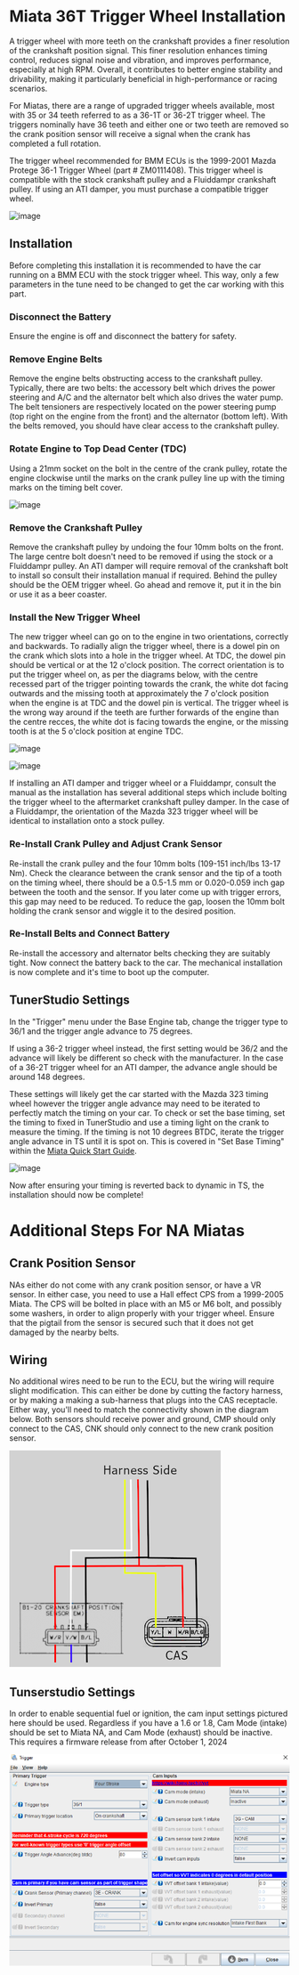 # Miata 36T Trigger Wheel Installation

A trigger wheel with more teeth on the crankshaft provides a finer resolution of the crankshaft position signal. This finer resolution enhances timing control, reduces signal noise and vibration, and improves performance, especially at high RPM. Overall, it contributes to better engine stability and drivability, making it particularly beneficial in high-performance or racing scenarios.

For Miatas, there are a range of upgraded trigger wheels available, most with 35 or 34 teeth referred to as a 36-1T or 36-2T trigger wheel. The triggers nominally have 36 teeth and either one or two teeth are removed so the crank position sensor will receive a signal when the crank has completed a full rotation.

The trigger wheel recommended for BMM ECUs is the 1999-2001 Mazda Protege 36-1 Trigger Wheel (part # ZM0111408). This trigger wheel is compatible with the stock crankshaft pulley and a Fluiddampr crankshaft pulley. If using an ATI damper, you must purchase a compatible trigger wheel.

![image](36T-trigger\trig1.jpg)

## Installation

Before completing this installation it is recommended to have the car running on a BMM ECU with the stock trigger wheel. This way, only a few parameters in the tune need to be changed to get the car working with this part.

### Disconnect the Battery

Ensure the engine is off and disconnect the battery for safety.

### Remove Engine Belts

Remove the engine belts obstructing access to the crankshaft pulley. Typically, there are two belts: the accessory belt which drives the power steering and A/C and the alternator belt which also drives the water pump. The belt tensioners are respectively located on the power steering pump (top right on the engine from the front) and the alternator (bottom left). With the belts removed, you should have clear access to the crankshaft pulley.

### Rotate Engine to Top Dead Center (TDC)

Using a 21mm socket on the bolt in the centre of the crank pulley, rotate the engine clockwise until the marks on the crank pulley line up with the timing marks on the timing belt cover.

![image](36T-trigger/timing_marks_480x480.webp)

### Remove the Crankshaft Pulley

Remove the crankshaft pulley by undoing the four 10mm bolts on the front. The large centre bolt doesn't need to be removed if using the stock or a Fluiddampr pulley. An ATI damper will require removal of the crankshaft bolt to install so consult their installation manual if required. Behind the pulley should be the OEM trigger wheel. Go ahead and remove it, put it in the bin or use it as a beer coaster.

### Install the New Trigger Wheel

The new trigger wheel can go on to the engine in two orientations, correctly and backwards. To radially align the trigger wheel, there is a dowel pin on the crank which slots into a hole in the trigger wheel. At TDC, the dowel pin should be vertical or at the 12 o'clock position. The correct orientation is to put the trigger wheel on, as per the diagrams below, with the centre recessed part of the trigger pointing towards the crank, the white dot facing outwards and the missing tooth at approximately the 7 o'clock position when the engine is at TDC and the dowel pin is vertical. The trigger wheel is the wrong way around if the teeth are further forwards of the engine than the centre recces, the white dot is facing towards the engine, or the missing tooth is at the 5 o'clock position at engine TDC.

![image](36T-trigger/trig4.png)

![image](36T-trigger/trig5.png)

If installing an ATI damper and trigger wheel or a Fluiddampr, consult the manual as the installation has several additional steps which include bolting the trigger wheel to the aftermarket crankshaft pulley damper. In the case of a Fluiddampr, the orientation of the Mazda 323 trigger wheel will be identical to installation onto a stock pulley.

### Re-Install Crank Pulley and Adjust Crank Sensor

Re-install the crank pulley and the four 10mm bolts (109-151 inch/lbs 13-17 Nm). Check the clearance between the crank sensor and the tip of a tooth on the timing wheel, there should be a 0.5-1.5 mm or 0.020-0.059 inch gap between the tooth and the sensor. If you later come up with trigger errors, this gap may need to be reduced. To reduce the gap, loosen the 10mm bolt holding the crank sensor and wiggle it to the desired position.

### Re-Install Belts and Connect Battery

Re-install the accessory and alternator belts checking they are suitably tight. Now connect the battery back to the car. The mechanical installation is now complete and it's time to boot up the computer.

## TunerStudio Settings

In the "Trigger" menu under the Base Engine tab, change the trigger type to 36/1 and the trigger angle advance to 75 degrees.

If using a 36-2 trigger wheel instead, the first setting would be 36/2 and the advance will likely be different so check with the manufacturer. In the case of a 36-2T trigger wheel for an ATI damper, the advance angle should be around 148 degrees.

These settings will likely get the car started with the Mazda 323 timing wheel however the trigger angle advance may need to be iterated to perfectly match the timing on your car. To check or set the base timing, set the timing to fixed in TunerStudio and use a timing light on the crank to measure the timing. If the timing is not 10 degrees BTDC, iterate the trigger angle advance in TS until it is spot on. This is covered in "Set Base Timing" within the [Miata Quick Start Guide](../Miata-MX5-Quick-Start).

![image](36T-trigger/trig6.png)

Now after ensuring your timing is reverted back to dynamic in TS, the installation should now be complete!

# Additional Steps For NA Miatas

## Crank Position Sensor

NAs either do not come with any crank position sensor, or have a VR sensor.  In either case, you need to use a Hall effect CPS from a 1999-2005 Miata.  The CPS will be bolted in place with an M5 or M6 bolt, and possibly some washers, in order to align properly with your trigger wheel.  Ensure that the pigtail from the sensor is secured such that it does not get damaged by the nearby belts.

## Wiring

No additional wires need to be run to the ECU, but the wiring will require slight modification.  This can either be done by cutting the factory harness, or by making a making a sub-harness that plugs into the CAS receptacle.  Either way, you'll need to match the connectivity shown in the diagram below.  Both sensors should receive power and ground, CMP should only connect to the CAS, CNK should only connect to the new crank position sensor.

![image](36T-trigger/cas_wiring.png)

## Tunserstudio Settings

In order to enable sequential fuel or ignition, the cam input settings pictured here should be used.  Regardless if you have a 1.6 or 1.8, Cam Mode (intake) should be set to Miata NA, and Cam Mode (exhaust) should be inactive.  This requires a firmware release from after October 1, 2024

![image](36T-trigger/NA_36T_TS_settings.PNG)

